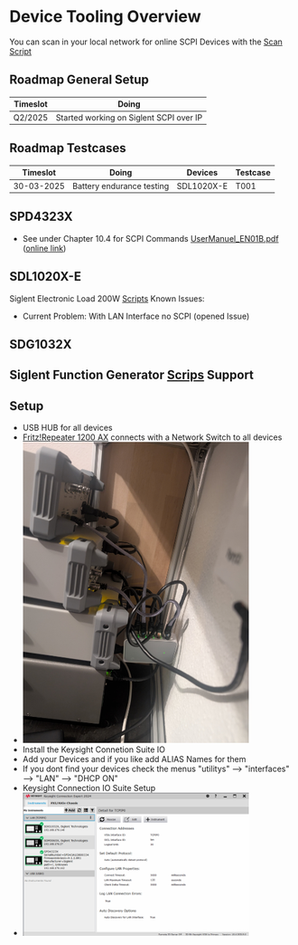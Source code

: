# Device Tooling Overview
You can scan in your local network for online SCPI Devices with the [Scan Script](scanForSCPIDevices.py)

## Roadmap General Setup
| Timeslot | Doing                                   |
|----------|-----------------------------------------|
| Q2/2025  | Started working on Siglent SCPI over IP |

## Roadmap Testcases
| Timeslot   | Doing                     | Devices        | Testcase  |
|------------|---------------------------|----------------|-----------|
| 30-03-2025 | Battery endurance testing | SDL1020X-E     | T001      |

## SPD4323X
- See under Chapter 10.4 for SCPI Commands [UserManuel_EN01B.pdf](../src/docs/SPD4000X_UserManual_EN01B.pdf#page=59) ([online link](https://www.siglenteu.com/wp-content/uploads/dlm_uploads/2024/08/SPD4000X_UserManual_EN01B.pdf#page=59))

## SDL1020X-E
Siglent Electronic Load 200W [Scripts](SDL1020X-E)
Known Issues:
-   Current Problem: With LAN Interface no SCPI (opened Issue)

## SDG1032X
Siglent Function Generator [Scrips](SDG1032X)
Support
-   

## Setup
- USB HUB for all devices
- [Fritz!Repeater 1200 AX](https://www.amazon.de/dp/B09N4SJLWM?ref=ppx_yo2ov_dt_b_fed_asin_title) connects with a Network Switch to all devices
- <img src="../src/res/lan_setup.jpg" alt="Setup to automate" width="400"/>
- Install the Keysight Connetion Suite IO
- Add your Devices and if you like add ALIAS Names for them
- If you dont find your devices check the menus "utilitys" --> "interfaces" --> "LAN" --> "DHCP ON"
- Keysight Connection IO Suite Setup 
- <img src="../src/res/IOSuite_SetupLAN.png" alt="IOSuite" width="400"/>

